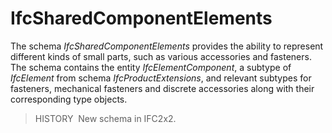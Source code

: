 IfcSharedComponentElements
==========================

The schema _IfcSharedComponentElements_ provides the ability to represent different kinds of small parts, such as various accessories and fasteners. The schema contains the entity _IfcElementComponent_, a subtype of _IfcElement_ from schema _IfcProductExtensions_, and relevant subtypes for fasteners, mechanical fasteners and discrete accessories along with their corresponding type objects.

> HISTORY&nbsp; New schema in IFC2x2.
